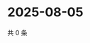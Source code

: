 # 2025-08-05

共 0 条

<!-- BEGIN ZHIHUQUESTIONS -->
<!-- 最后更新时间 Tue Aug 05 2025 07:12:15 GMT+0800 (China Standard Time) -->

<!-- END ZHIHUQUESTIONS -->
